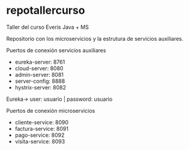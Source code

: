 # repotallercurso
Taller del curso Everis Java + MS

Repositorio con los microservicios y la estrutura de servicios auxiliares.

Puertos de conexión servicios auxiliares
- eureka-server: 8761
- cloud-server: 8080
- admin-server: 8081
- server-config: 8888
- hystrix-server: 8082

Eureka-> user: usuario | password: usuario

Puertos de conexión microservicios
- cliente-service: 8090
- factura-service: 8091
- pago-service: 8092
- visita-service: 8093
